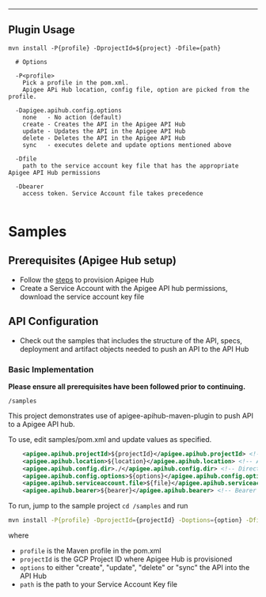 ------------
Plugin Usage
------------
```
mvn install -P{profile} -DprojectId=${project} -Dfile={path}

  # Options

  -P<profile>
    Pick a profile in the pom.xml.
    Apigee APi Hub location, config file, option are picked from the profile.

  -Dapigee.apihub.config.options
    none   - No action (default)
    create - Creates the API in the Apigee API Hub
    update - Updates the API in the Apigee API Hub
    delete - Deletes the API in the Apigee API Hub
    sync   - executes delete and update options mentioned above
    
  -Dfile
  	path to the service account key file that has the appropriate Apigee API Hub permissions
  
  -Dbearer
  	access token. Service Account file takes precedence
    
```


# Samples

## Prerequisites (Apigee Hub setup)
- Follow the [steps](https://cloud.google.com/apigee/docs/api-hub/get-started-api-hub) to provision Apigee Hub
- Create a Service Account with the Apigee API hub permissions, download the service account key file

## API Configuration

- Check out the samples that includes the structure of the API, specs, deployment and artifact objects needed to push an API to the API Hub


### Basic Implementation

**Please ensure all prerequisites have been followed prior to continuing.**

```
/samples
```

This project demonstrates use of apigee-apihub-maven-plugin to push API to a Apigee API hub. 

To use, edit samples/pom.xml and update values as specified.

```xml
	<apigee.apihub.projectId>${projectId}</apigee.apihub.projectId> <!-- GCP Project ID where Apigee API hub is provisioned -->
	<apigee.apihub.location>${location}</apigee.apihub.location> <!-- Apigee API hub location. Default is global -->
	<apigee.apihub.config.dir>./</apigee.apihub.config.dir> <!-- Directory where specs are accessible. Using ./specs for sample -->
	<apigee.apihub.config.options>${options}</apigee.apihub.config.options> <!-- Options like none, create, update, delete, sync. Default is none-->
	<apigee.apihub.serviceaccount.file>${file}</apigee.apihub.serviceaccount.file> <!-- Service Account File. Use this or "apigee.apihub.bearer". Service Account takes precedence -->
	<apigee.apihub.bearer>${bearer}</apigee.apihub.bearer> <!-- Bearer Token. Use this or  "apigee.apihub.serviceaccount.file" -->
```

To run, jump to the sample project `cd /samples` and run 

```bash
mvn install -P{profile} -DprojectId={projectId} -Doptions={option} -Dfile={path}
```
where
-  `profile` is the Maven profile in the pom.xml
-  `projectId` is the GCP Project ID where Apigee Hub is provisioned
-  `options` to either "create", "update", "delete" or "sync" the API into the API Hub
-  `path` is the path to your Service Account Key file


